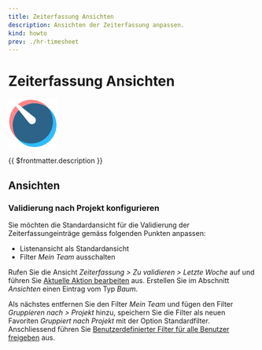 ```yaml
---
title: Zeiterfassung Ansichten
description: Ansichten der Zeiterfassung anpassen.
kind: howto
prev: ./hr-timesheet
---
```


# Zeiterfassung Ansichten

![icons_odoo_hr_timesheet](attachments/icons_odoo_hr_timesheet.png)

{{ $frontmatter.description }}

## Ansichten

### Validierung nach Projekt konfigurieren

Sie möchten die Standardansicht für die Validierung der Zeiterfassungeinträge gemäss folgenden Punkten anpassen:

- Listenansicht als Standardansicht
- Filter _Mein Team_ ausschalten

Rufen Sie die Ansicht _Zeiterfassung > Zu validieren > Letzte Woche_ auf und führen Sie [Aktuelle Aktion bearbeiten](Development%20Actions.md#Aktuelle%20Aktion%20bearbeiten) aus. Erstellen Sie im Abschnitt _Ansichten_ einen Eintrag vom Typ _Baum_.

Als nächstes entfernen Sie den Filter _Mein Team_ und fügen den Filter _Gruppieren nach > Projekt_ hinzu, speichern Sie die Filter als neuen Favoriten _Gruppiert nach Projekt_ mit der Option Standardfilter. Anschliessend führen Sie [Benutzerdefinierter Filter für alle Benutzer freigeben](Development%20Views.md#Benutzerdefinierter%20Filter%20für%20alle%20Benutzer%20freigeben) aus.
